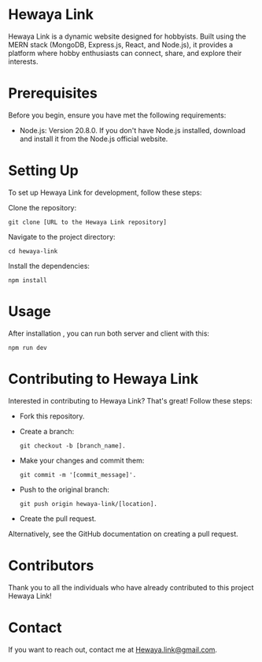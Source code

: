 # Hewaya Link

Hewaya Link is a dynamic website designed for hobbyists. Built using the MERN stack (MongoDB, Express.js, React, and Node.js), it provides a platform where hobby enthusiasts can connect, share, and explore their interests.

# Prerequisites

Before you begin, ensure you have met the following requirements:

- Node.js: Version 20.8.0. If you don't have Node.js installed, download and install it from the Node.js official website.

# Setting Up

To set up Hewaya Link for development, follow these steps:

  Clone the repository:


    git clone [URL to the Hewaya Link repository]
    

Navigate to the project directory:

    cd hewaya-link
    

Install the dependencies:

    npm install
    

# Usage

After installation , you can run both server and client with this:

    npm run dev
    
    
# Contributing to Hewaya Link

Interested in contributing to Hewaya Link? That's great! Follow these steps:

- Fork this repository.

- Create a branch:

      git checkout -b [branch_name].
    
              
- Make your changes and commit them:

      git commit -m '[commit_message]'.

    
- Push to the original branch: 

      git push origin hewaya-link/[location].
    
    
- Create the pull request.
    

Alternatively, see the GitHub documentation on creating a pull request.


# Contributors

Thank you to all the individuals who have already contributed to this project Hewaya Link!

# Contact

If you want to reach out, contact me at Hewaya.link@gmail.com.
